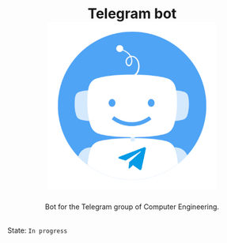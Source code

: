 <h1 align="center">
    Telegram bot 
    <br/>
    <img alt="Bot image" title="Bot image" src="images/logo.jpg" width="340">
    <br/>
</h1>

<p align="center">
    Bot for the Telegram group of Computer Engineering.
    <br/> <br/>
</p>

State: `In progress`